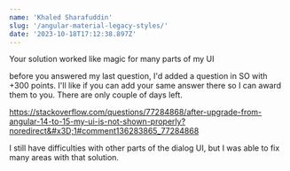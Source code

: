 ```yaml
---
name: 'Khaled Sharafuddin'
slug: '/angular-material-legacy-styles/'
date: '2023-10-18T17:12:38.897Z'
---
```


Your solution worked like magic for many parts of my UI

before you answered my last question, I&#x27;d added a question in SO with +300 points. I&#x27;ll like if you can add your same answer there so I can award them to you. There are only couple of days left.

https://stackoverflow.com/questions/77284868/after-upgrade-from-angular-14-to-15-my-ui-is-not-shown-properly?noredirect&#x3D;1#comment136283865_77284868

I still have difficulties with other parts of the dialog UI, but I was able to fix many areas with that solution.

